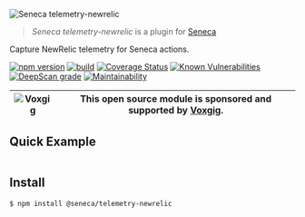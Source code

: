 ![Seneca telemetry-newrelic](http://senecajs.org/files/assets/seneca-logo.png)

> _Seneca telemetry-newrelic_ is a plugin for [Seneca](http://senecajs.org)

Capture NewRelic telemetry for Seneca actions.


[![npm version](https://img.shields.io/npm/v/@seneca/telemetry-newrelic.svg)](https://npmjs.com/package/@seneca/telemetry-newrelic)
[![build](https://github.com/senecajs/seneca-telemetry-newrelic/actions/workflows/build.yml/badge.svg)](https://github.com/senecajs/seneca-telemetry-newrelic/actions/workflows/build.yml)
[![Coverage Status](https://coveralls.io/repos/github/senecajs/seneca-telemetry-newrelic/badge.svg?branch=main)](https://coveralls.io/github/senecajs/seneca-telemetry-newrelic?branch=main)
[![Known Vulnerabilities](https://snyk.io/test/github/senecajs/seneca-telemetry-newrelic/badge.svg)](https://snyk.io/test/github/senecajs/seneca-telemetry-newrelic)
[![DeepScan grade](https://deepscan.io/api/teams/5016/projects/21069/branches/594597/badge/grade.svg)](https://deepscan.io/dashboard#view=project&tid=5016&pid=21069&bid=594597)
[![Maintainability](https://api.codeclimate.com/v1/badges/8f582b6e8160841b076f/maintainability)](https://codeclimate.com/github/senecajs/seneca-telemetry-newrelic/maintainability)


| ![Voxgig](https://www.voxgig.com/res/img/vgt01r.png) | This open source module is sponsored and supported by [Voxgig](https://www.voxgig.com). |
|---|---|


## Quick Example


```js

```

## Install

```sh
$ npm install @seneca/telemetry-newrelic
```



<!--START:options-->
<!--END:options-->

<!--START:action-list-->
<!--END:action-desc-->
